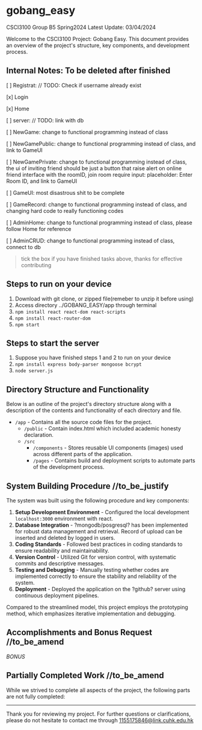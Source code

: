 # gobang_easy
CSCI3100 Group B5 Spring2024
Latest Update: 03/04/2024

Welcome to the CSCI3100 Project: Gobang Easy. This document provides an overview of the project's structure, key components, and development process. 


## Internal Notes: To be deleted after finished

[ ] Registrat: // TODO: Check if username already exist

[x] Login

[x] Home

[ ] server: // TODO: link with db

[ ] NewGame: change to functional programming instead of class 

[ ] NewGamePublic: change to functional programming instead of class, and link to GameUI

[ ] NewGamePrivate: change to functional programming instead of class, the ui of inviting friend should be just a button that raise alert on online friend interface with the roomID, join room require input: placeholder: Enter Room ID, and link to GameUI

[ ] GameUI: most disastrous shit to be complete

[ ] GameRecord: change to functional programming instead of class, and changing hard code to really functioning codes

[ ] AdminHome: change to functional programming instead of class, please follow Home for reference

[ ] AdminCRUD: change to functional programming instead of class, connect to db 

>tick the box if you have finished tasks above, thanks for effective contributing


## Steps to run on your device

1. Download with git clone, or zipped file(remeber to unzip it before using)
2. Access directory ../GOBANG_EASY/app through terminal
3. `npm install react react-dom react-scripts `
4. `npm install react-router-dom`
5. `npm start`

## Steps to start the server

1. Suppose you have finished steps 1 and 2 to run on your device
2. `npm install express body-parser mongoose bcrypt`
3. `node server.js`

## Directory Structure and Functionality 
Below is an outline of the project's directory structure along with a description of the contents and functionality of each directory and file.

- `/app` - Contains all the source code files for the project.
  - `/public` - Contain index.html which included academic honesty declaration.
  - `/src` 
    - `/components` - Stores reusable UI components (images) used across different parts of the application.
    - `/pages` - Contains build and deployment scripts to automate parts of the development process.

## System Building Procedure //to_be_justify

The system was built using the following procedure and key components:

1. **Setup Development Environment** - Configured the local development `localhost:3000` environment with react.
2. **Database Integration** - ?mongodb/posgresql? has been implemented for robust data management and retrieval. Record of upload can be inserted and deleted by logged in users.
3. **Coding Standards** - Followed best practices in coding standards to ensure readability and maintainability.
4. **Version Control** - Utilized Git for version control, with systematic commits and descriptive messages.
5. **Testing and Debugging** - Manually testing whether codes are implemented correctly to ensure the stability and reliability of the system.
6. **Deployment** - Deployed the application on the ?github? server using continuous deployment pipelines.

Compared to the streamlined model, this project employs the prototyping method, which emphasizes iterative implementation and debugging.

## Accomplishments and Bonus Request //to_be_amend


*BONUS*


## Partially Completed Work //to_be_amend

While we strived to complete all aspects of the project, the following parts are not fully completed:



---

Thank you for reviewing my project. For further questions or clarifications, please do not hesitate to contact me through 1155175846@link.cuhk.edu.hk
